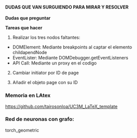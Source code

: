 #### DUDAS QUE VAN SURGUIENDO PARA MIRAR Y RESOLVER

**Dudas que preguntar**

**Tareas que hacer**

1. Realizar los tres nodos faltantes:
- DOMElement: Mediante breakpoints al captar el elemento childapendNode
- EventLister: Mediante DOMDebugger.getEventListeners
- API Call: Mediante un proxy en el codigo

2. Cambiar initiator por ID de page

3. Añadir el objeto page con su ID

### Memoria en LAtex
https://github.com/tairosonloa/UC3M_LaTeX_template


### Red de neuronas con grafo:
torch_geometric
